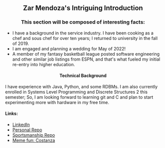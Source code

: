 <h2 align="center">Zar Mendoza's Intriguing Introduction</h2>
<h3 align="center">This section will be composed of interesting facts:</h3>

* I have a background in the service industry. I have been cooking as a chef and sous chef for over ten years; I returned to university in the fall of 2019. 
* I am engaged and planning a wedding for May of 2022!
* A member of my fantasy basketball league posted software engineering and other similar job listings from ESPN, and that's what fueled my initial re-entry into higher education. 

<h4 align="center">Technical Background</h4>
I have experience with Java, Python, and some RDBMs. I am also currently enrolled in Systems Level Programming and Discrete Structures 2 this semester; So, I am looking forward to learning git and C and plan to start experimenting more with hardware in my free time. 

#### Links:
* [LinkedIn](https://www.linkedin.com/in/eleazar-mendoza-6bb582172/)
* [Personal Repo](https://github.com/emendoza8/CIS350-HW2-Mendoza) 
* [Sportsmanship Repo](https://github.com/emendoza8/GVSU-CIS350-sportsmanship) 
* [Meme fun: Costanza](https://www.pinterest.com/pin/530369293621068286/)
  

